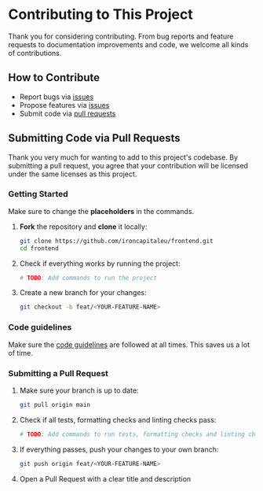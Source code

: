 # Contributing to This Project

Thank you for considering contributing.
From bug reports and feature requests to documentation improvements and code, we welcome all kinds of contributions.

## How to Contribute

- Report bugs via [issues](https://github.com/ironcapitaleu/frontend/issues/new)
- Propose features via [issues](https://github.com/ironcapitaleu/frontend/issues/new)
- Submit code via [pull requests](https://github.com/ironcapitaleu/frontend/pulls)

## Submitting Code via Pull Requests

Thank you very much for wanting to add to this project's codebase. By submitting a pull request, you agree that your contribution will be licensed under the same licenses as this project.

### Getting Started

Make sure to change the **placeholders** in the commands.

1. **Fork** the repository and **clone** it locally:

   ```bash
   git clone https://github.com/ironcapitaleu/frontend.git
   cd frontend
   ```

2. Check if everything works by running the project:

   ```bash
   # TODO: Add commands to run the project
   ```

3. Create a new branch for your changes:

   ```bash
   git checkout -b feat/<YOUR-FEATURE-NAME>
   ```

### Code guidelines

Make sure the [code guidelines](
https://www.notion.so/Arkad-Software-Development-Guidelines-214cfe3cc9fb809082a0d15d3e6036cc) are followed at all times. This saves us a lot of time.

### Submitting a Pull Request

1. Make sure your branch is up to date:

   ```bash
   git pull origin main
   ```

2. Check if all tests, formatting checks and linting checks pass:

   ```bash
   # TODO: Add commands to run tests, formatting checks and linting checks
   ```

3. If everything passes, push your changes to your own branch:

   ```bash
   git push origin feat/<YOUR-FEATURE-NAME>
   ```

4. Open a Pull Request with a clear title and description
